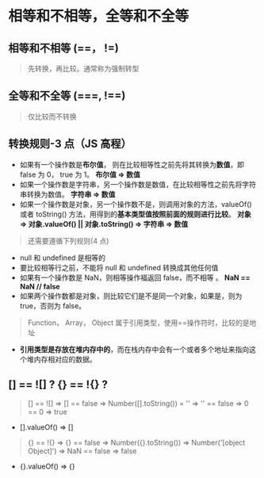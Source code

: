 # 相等和不相等，全等和不全等

## 相等和不相等 (==， !=)

> 先转换，再比较。通常称为强制转型

## 全等和不全等 (=\=\=, !==)

> 仅比较而不转换

## 转换规则-3 点（JS 高程）

- 如果有一个操作数是**布尔值**， 则在比较相等性之前先将其转换为**数值**，即 false 为 0， true 为 1。 **布尔值 => 数值**
- 如果一个操作数是字符串，另一个操作数是数值，在比较相等性之前先将字符串转换为数值。 **字符串 => 数值**
- 如果一个操作数是对象，另一个操作数不是，则调用对象的方法，valueOf() 或者 toString() 方法，用得到的**基本类型值按照前面的规则进行比较**。 **对象 => 对象.valueOf() || 对象.toString() => 字符串 => 数值**

> 还需要遵循下列规则(4 点)

- null 和 undefined 是相等的
- 要比较相等行之前，不能将 null 和 undefined 转换成其他任何值
- 如果有一个操作数是 NaN，则相等操作福返回 false，而不相等 。 **NaN == NaN // false**
- 如果两个操作数都是对象，则比较它们是不是同一个对象，如果是，则为 true，否则为 false。

> Function， Array， Object 属于引用类型，使用==操作符时，比较的是地址

- **引用类型是存放在堆内存中的**，而在栈内存中会有一个或者多个地址来指向这个堆内存相对应的数据。

## [] == ![] ? {} == !{} ?

> [] == ![] => [] == false => Number([].toString()) = '' => '' == false => 0 == 0 => true

- [].valueOf() => []

> {} == !{} => {} == false => Number({}.toString()) => Number('[object Object]') => NaN == false => false

- {}.valueOf() => {}
